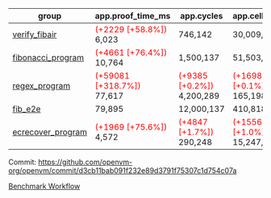 | group | app.proof_time_ms | app.cycles | app.cells_used | leaf.proof_time_ms | leaf.cycles | leaf.cells_used |
| -- | -- | -- | -- | -- | -- | -- |
| [verify_fibair](https://github.com/openvm-org/openvm/blob/benchmark-results/benchmarks-dispatch/refs/heads/feat/bench-halo2-flamegraph/verify_fibair-d3cb11bab091f232e89d3791f75307c1d754c07a.md) |<span style='color: red'>(+2229 [+58.8%])</span> 6,023 |  746,142 |  30,009,374 |- | - | - |
| [fibonacci_program](https://github.com/openvm-org/openvm/blob/benchmark-results/benchmarks-dispatch/refs/heads/feat/bench-halo2-flamegraph/fibonacci-d3cb11bab091f232e89d3791f75307c1d754c07a.md) |<span style='color: red'>(+4661 [+76.4%])</span> 10,764 |  1,500,137 |  51,503,940 |- | - | - |
| [regex_program](https://github.com/openvm-org/openvm/blob/benchmark-results/benchmarks-dispatch/refs/heads/feat/bench-halo2-flamegraph/regex-d3cb11bab091f232e89d3791f75307c1d754c07a.md) |<span style='color: red'>(+59081 [+318.7%])</span> 77,617 | <span style='color: red'>(+9385 [+0.2%])</span> 4,200,289 | <span style='color: red'>(+169837 [+0.1%])</span> 165,198,010 |- | - | - |
| [fib_e2e](https://github.com/openvm-org/openvm/blob/benchmark-results/benchmarks-dispatch/refs/heads/feat/bench-halo2-flamegraph/fib_e2e-d3cb11bab091f232e89d3791f75307c1d754c07a.md) | 79,895 |  12,000,137 |  410,818,908 | 158,054 |  19,904,464 |  775,741,892 |
| [ecrecover_program](https://github.com/openvm-org/openvm/blob/benchmark-results/benchmarks-dispatch/refs/heads/feat/bench-halo2-flamegraph/ecrecover-d3cb11bab091f232e89d3791f75307c1d754c07a.md) |<span style='color: red'>(+1969 [+75.6%])</span> 4,572 | <span style='color: red'>(+4847 [+1.7%])</span> 290,248 | <span style='color: red'>(+155632 [+1.0%])</span> 15,247,929 |- | - | - |


Commit: https://github.com/openvm-org/openvm/commit/d3cb11bab091f232e89d3791f75307c1d754c07a

[Benchmark Workflow](https://github.com/openvm-org/openvm/actions/runs/12698250185)
